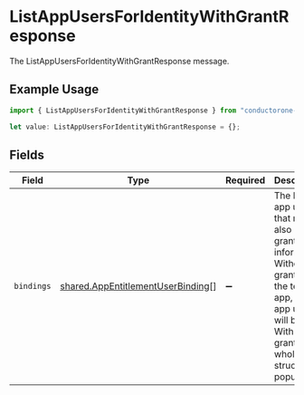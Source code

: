 # ListAppUsersForIdentityWithGrantResponse

The ListAppUsersForIdentityWithGrantResponse message.

## Example Usage

```typescript
import { ListAppUsersForIdentityWithGrantResponse } from "conductorone-sdk-typescript/sdk/models/shared";

let value: ListAppUsersForIdentityWithGrantResponse = {};
```

## Fields

| Field                                                                                                                                                                        | Type                                                                                                                                                                         | Required                                                                                                                                                                     | Description                                                                                                                                                                  |
| ---------------------------------------------------------------------------------------------------------------------------------------------------------------------------- | ---------------------------------------------------------------------------------------------------------------------------------------------------------------------------- | ---------------------------------------------------------------------------------------------------------------------------------------------------------------------------- | ---------------------------------------------------------------------------------------------------------------------------------------------------------------------------- |
| `bindings`                                                                                                                                                                   | [shared.AppEntitlementUserBinding](../../../sdk/models/shared/appentitlementuserbinding.md)[]                                                                                | :heavy_minus_sign:                                                                                                                                                           | The list of app users that may also have grant information.<br/> Without a grant, only the tenant, app, and app user ID will be set. With a grant, the whole struct is populated |